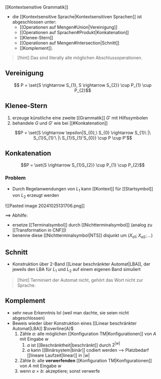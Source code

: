 [[Kontextsensitive Grammatik]]

- die [[Kontextsensitive Sprache|Kontextsensitiven Sprachen]] ist abgeschlossen unter:
	- [[Operationen auf Mengen#Union|Vereinigung]]
	- [[Operationen auf Sprachen#Produkt|Konkatenation]]
	- [[Klenee-Stern]]
	- [[Operationen auf Mengen#Intersection|Schnitt]]
	- [[Komplement]].

> [!hint] Das sind literally alle möglichen Abschlussoperationen.
## Vereinigung
$$ P = \set{S \rightarrow S_{1}, S \rightarrow S_{2}} \cup P_{1} \cup P_{2}$$

## Klenee-Stern
1. erzeuge künstliche eine zweite [[Grammatik]] $G'$ mit Hilfssymbolen
2. behandele $G$ und $G'$ wie bei [[#Konkatenation]]

$$P = \set{S \rightarrow \epsilon|S_{0},\ S_{0} \rightarrow S_{1}\ |\ S_{1}S_{1}'\ |\ S_{1}S_{1}'S_{0}} \cup P \cup P'$$

## Konkatenation
$$P = \set{S \rightarrow S_{1}S_{2}} \cup P_{1} \cup P_{2}$$

### Problem
- Durch Regelanwendungen von $L_{1}$ kann [[Kontext]] für [[Startsymbol]] von $L_{2}$ erzeugt werden

![[Pasted image 20241025131706.png]]

==> Abhilfe:
- ersetze [[Terminalsymbol]] durch [[Nichtterminalsymbol]] (analog zu [[Transformation in CNF]])
- benenne diese [[Nichtterminalsymbol|NTS]] disjunkt um ($X_{a1}; X_{a2}; ...$) 

## Schnitt
- Konstruktion über 2-Band [[Linear beschränkter Automat|LBA]], der jeweils den LBA für $L_{1}$ und $L_{2}$ auf einem eigenen Band simuliert

> [!hint] Terminiert der Automat nicht, gehört das Wort nicht zur Sprache.


## Komplement
- sehr neue Erkenntnis lol (weil man dachte, sie seien nicht abgeschlossen)
- Beweis wieder über Konstruktion eines  [[Linear beschränkter Automat|LBA]] $\overline{A}$
	1. Zähle $a$: alle möglichen [[Konfiguration TM|Konfigurationen]] von $A$ mit Eingabe $w$
		1. $a$ ist [[Beschränktheit|beschränkt]] durch $2^{|w|}$
		2. $a$ kann [[Binärsystem|binär]] codiert werden --> Platzbedarf [[lineare Laufzeit|linear]] in $|w|$
	2. Zähle $b$: alle **verwerfenden** [[Konfiguration TM|Konfigurationen]] von $A$ mit Eingabe $w$
	3. wenn $a = b$: akzeptiere; sonst verwerfe